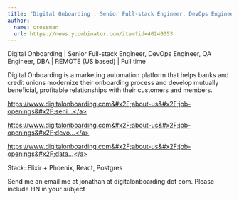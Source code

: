 ```yaml
---
title: "Digital Onboarding : Senior Full-stack Engineer, DevOps Engineer, QA Engineer, DBA"
author:
  name: crossman
  url: https://news.ycombinator.com/item?id=40240353
---
```

Digital Onboarding | Senior Full-stack Engineer, DevOps Engineer, QA Engineer, DBA | REMOTE (US based) | Full time

Digital Onboarding is a marketing automation platform that helps banks and credit unions modernize their onboarding process and develop mutually beneficial, profitable relationships with their customers and members.

<a href="https:&#x2F;&#x2F;www.digitalonboarding.com&#x2F;about-us&#x2F;job-openings&#x2F;senior-full-stack-engineer" rel="nofollow">https:&#x2F;&#x2F;www.digitalonboarding.com&#x2F;about-us&#x2F;job-openings&#x2F;seni...</a>

<a href="https:&#x2F;&#x2F;www.digitalonboarding.com&#x2F;about-us&#x2F;job-openings&#x2F;devops-engineer" rel="nofollow">https:&#x2F;&#x2F;www.digitalonboarding.com&#x2F;about-us&#x2F;job-openings&#x2F;devo...</a>

<a href="https:&#x2F;&#x2F;www.digitalonboarding.com&#x2F;about-us&#x2F;job-openings&#x2F;database-administrator-dba" rel="nofollow">https:&#x2F;&#x2F;www.digitalonboarding.com&#x2F;about-us&#x2F;job-openings&#x2F;data...</a>

Stack: Elixir + Phoenix, React, Postgres

Send me an email me at jonathan at digitalonboarding dot com. Please include HN in your subject

